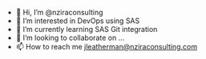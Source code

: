 - 👋 Hi, I’m @nziraconsulting
- 👀 I’m interested in DevOps using SAS
- 🌱 I’m currently learning SAS Git integration
- 💞️ I’m looking to collaborate on ...
- 📫 How to reach me jleatherman@nziraconsulting.com

<!---
nziraconsulting/nziraconsulting is a ✨ special ✨ repository because its `README.md` (this file) appears on your GitHub profile.
You can click the Preview link to take a look at your changes.
--->
